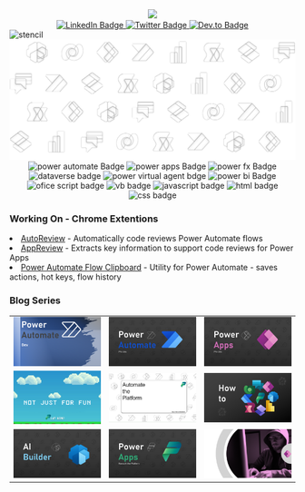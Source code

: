 <div id="header" align="center">
  <img src="https://avatars.githubusercontent.com/u/7852579?v=4" width="100"/>
</div>

<div id="badges" align="center">
  <a href="https://www.linkedin.com/in/wyattdave/">
    <img src="https://img.shields.io/badge/LinkedIn-blue?logo=linkedin&logoColor=white" alt="LinkedIn Badge"/>
  </a>
  <a href="https://twitter.com/wyattDaveDev)">
    <img src="https://img.shields.io/badge/Twitter-blue?&logo=twitter&logoColor=white" alt="Twitter Badge"/>
  </a>
    <a href="https://dev.to/wyattdave">
    <img src="https://img.shields.io/badge/dev.to-:badgeContent?logo=devdotto&color=0A0A0A" alt="Dev.to Badge"/>
  </a>
</div>
<img src="/img/stencil repeat -Copy.png#gh-dark-mode-only" alt="stencil"/>
<img src="/img/stencil repeat white - Copy.png#gh-light-mode-only" alt="stencil"/>
<div id="badges-tech" align="center">
    <img src="https://img.shields.io/badge/Power%20Automate-:badgeContent?logo=powerautomate&color=0066FF" alt="power automate Badge"/>
    <img src="https://img.shields.io/badge/Power%20Apps-:badgeContent?logo=powerapps&color=742774" alt="power apps Badge"/>
    <img src="https://img.shields.io/badge/Power%20FX-:badgeContent?logo=powerfx&color=7F2157" alt="power fx Badge"/>
    <img src="https://img.shields.io/badge/Dataverse-:badgeContent?logo=dataverse&color=088142" alt="dataverse badge"/>    
    <img src="https://img.shields.io/badge/Power%20Virtual%20Agents-:badgeContent?logo=powervirtualagents&color=0B556A" alt="power virtual agent bdge"/>
    <img src="https://img.shields.io/badge/Power%20BI%20Agents-:badgeContent?logo=powerbi&color=F2C811&logoColor=ffffff" alt="power bi Badge"/>
    <img src="https://img.shields.io/badge/Office Script-:badgeContent?logo=excel&color=217346" alt="ofice script badge"/>
    <img src="https://img.shields.io/badge/VBA-:badgeContent?logo=visualbasic&color=512BD4" alt="vb badge"/>
    <img src="https://img.shields.io/badge/JavaScript-:badgeContent?logo=javascript&color=F7DF1E&logoColor=000000"" alt="javascript badge"/>  
    <img src="https://img.shields.io/badge/HTML-:badgeContent?logo=html5&color=E34F26&logoColor=ffffff"" alt="html badge"/>
    <img src="https://img.shields.io/badge/CSS-:badgeContent?logo=css3&color=1572B6&logoColor=ffffff"" alt="css badge"/>
</div>

<h3>Working On - Chrome Extentions</h3>
<li><a href="https://chromewebstore.google.com/detail/autoreview-for-power-auto/laaendfpgmhjilhjkbebekgdgfjaajif?hl=en-GB">AutoReview</a> - Automatically code reviews Power Automate flows</li>
<li><a href="https://chromewebstore.google.com/detail/appreview-for-power-apps/ccbebeaigpaeemcmmeafnlbfnpeihgjn?hl=en-GB">AppReview</a> - Extracts key information to support code reviews for Power Apps</li>
<li><a href="https://chromewebstore.google.com/detail/power-automate-flow-clipb/ddfobkfenabdkeedpanlmnjjlefgpkba?hl=en-GB">Power Automate Flow Clipboard</a> - Utility for Power Automate - saves actions, hot keys, flow history</li>

<h3> Blog Series</h3>

<table>
<tr>
  <td><a href="https://dev.to/wyattdave/series/21919"><img src="/img/power automate dev.png" width="400" /></a></td>
  <td><a href="https://dev.to/wyattdave/series/19970"><img src="/img/pro automate.png" width="400" /></a></td>
  <td><a href="https://dev.to/wyattdave/series/19972"><img src="/img/pro app.png" width="400" /></a></td>
</tr><tr>
  <td><a href="https://dev.to/wyattdave/series/24751"><img src="/img/fun.png" width="400" /></a></td>
  <td><a href="https://dev.to/wyattdave/series/23350"><img src="/img/automate the platform.png" width="400" /></a></td>
  <td><a href="https://dev.to/wyattdave/series/22764"><img src="/img/how to.png" width="400" /></a></td>
</tr><tr> 
  <td><a href="https://dev.to/wyattdave/series/23828"><img src="/img/AI Builder.png" width="400" /></a></td>
  <td><a href="https://dev.to/wyattdave/series/20311"><img src="/img/beneath platform.png" width="400" /></a></td>
  <td><a href="https://dev.to/wyattdave/series/23156"><img src="/img/hacked.png" width="400" /></a></td>
</tr>
</table>
